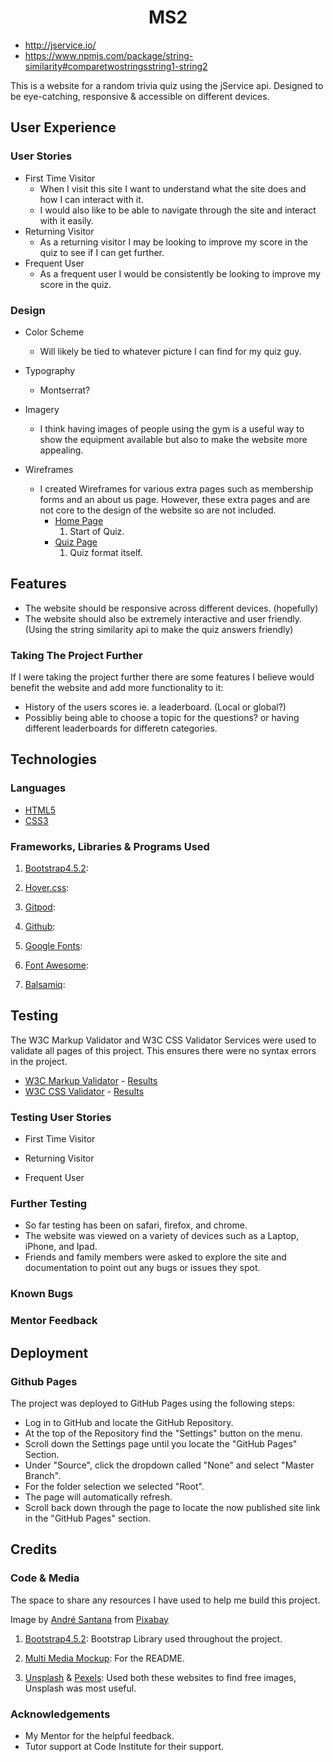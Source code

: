 <h1 align="center">MS2</h1>

- http://jservice.io/
- https://www.npmjs.com/package/string-similarity#comparetwostringsstring1-string2

This is a website for a random trivia quiz using the jService api. Designed to be eye-catching, responsive & accessible on different devices.

## User Experience

### User Stories

- First Time Visitor
    - When I visit this site I want to understand what the site does and how I can interact with it.
    - I would also like to be able to navigate through the site and interact with it easily.
- Returning Visitor
    - As a returning visitor I may be looking to improve my score in the quiz to see if I can get further.
- Frequent User
    - As a frequent user I would be consistently be looking to improve my score in the quiz.

### Design

- Color Scheme
    - Will likely be tied to whatever picture I can find for my quiz guy.

- Typography
    - Montserrat?
- Imagery
    - I think having images of people using the gym is a useful way to show the equipment available but also to make the website more appealing.

- Wireframes
    - I created Wireframes for various extra pages such as membership forms and an about us page. However, these extra pages and are not core to the design of the website so are not included.
        - [Home Page](/workspace/Code-Institute-MS2/documentation/)
            1. Start of Quiz.
        - [Quiz Page](/workspace/Code-Institute-MS2/documentation/)
            1. Quiz format itself.

## Features

- The website should be responsive across different devices. (hopefully)
- The website should also be extremely interactive and user friendly. (Using the string similarity api to make the quiz answers friendly)

### Taking The Project Further

If I were taking the project further there are some features I believe would benefit the website and add more functionality to it:
- History of the users scores ie. a leaderboard. (Local or global?)
- Possibliy being able to choose a topic for the questions? or having different leaderboards for differetn categories.

## Technologies

### Languages

- [HTML5](https://en.wikipedia.org/wiki/HTML5)
- [CSS3](https://en.wikipedia.org/wiki/CSS)

### Frameworks, Libraries & Programs Used

1. [Bootstrap4.5.2](https://getbootstrap.com/):

1. [Hover.css](http://ianlunn.github.io/Hover/):

1. [Gitpod](https://www.gitpod.io/): 

1. [Github](https://github.com/):

1. [Google Fonts](https://fonts.google.com/?query=Oswa):


1. [Font Awesome](https://fontawesome.com/):

1. [Balsamiq](https://balsamiq.com/):

## Testing

The W3C Markup Validator and W3C CSS Validator Services were used to validate all pages of this project. This ensures there were no syntax errors in the project.


-   [W3C Markup Validator](https://validator.w3.org/) - [Results]()
-   [W3C CSS Validator](https://jigsaw.w3.org/css-validator/) - [Results]()

### Testing User Stories

- First Time Visitor
    
- Returning Visitor

- Frequent User

### Further Testing

- So far testing has been on safari, firefox, and chrome.
- The website was viewed on a variety of devices such as a Laptop, iPhone, and Ipad.
- Friends and family members were asked to explore the site and documentation to point out any bugs or issues they spot.

### Known Bugs

### Mentor Feedback

## Deployment

### Github Pages

The project was deployed to GitHub Pages using the following steps:

- Log in to GitHub and locate the GitHub Repository.
- At the top of the Repository find the "Settings" button on the menu.
- Scroll down the Settings page until you locate the "GitHub Pages" Section.
- Under "Source", click the dropdown called "None" and select "Master Branch".
- For the folder selection we selected "Root".
- The page will automatically refresh.
- Scroll back down through the page to locate the now published site link in the "GitHub Pages" section.


## Credits

### Code & Media

The space to share any resources I have used to help me build this project.

Image by <a href="https://pixabay.com/users/andremsantana-61090/?utm_source=link-attribution&amp;utm_medium=referral&amp;utm_campaign=image&amp;utm_content=4824406">André Santana</a> from <a href="https://pixabay.com/?utm_source=link-attribution&amp;utm_medium=referral&amp;utm_campaign=image&amp;utm_content=4824406">Pixabay</a>

1. [Bootstrap4.5.2](https://getbootstrap.com/): Bootstrap Library used throughout the project.


1. [Multi Media Mockup](https://techsini.com/multi-mockup/): For the README.

1. [Unsplash](https://unsplash.com/) & [Pexels](https://www.pexels.com/): Used both these websites to find free images, Unsplash was most useful.

### Acknowledgements

- My Mentor for the helpful feedback.
- Tutor support at Code Institute for their support.